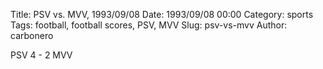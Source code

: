 Title: PSV vs. MVV, 1993/09/08
Date: 1993/09/08 00:00
Category: sports
Tags: football, football scores, PSV, MVV
Slug: psv-vs-mvv
Author: carbonero


PSV 4 - 2 MVV

